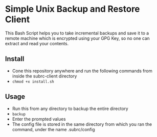 # Simple Unix Backup and Restore Client
This Bash Script helps you to take incremental backups and save it to a remote machine which is encrypted using your GPG Key, so no one can extract and read your contents.

## Install
* Cone this repository anywhere and run the following commands from inside the subrc-client directory
* `chmod +x install.sh`

## Usage
* Run this from any directory to backup the entire directory
* `backup`
* Enter the prompted values
* The config file is stored in the same directory from which you ran the command, under the name .subrc/config
